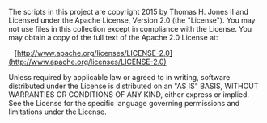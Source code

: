 The scripts in this project are copyright 2015 by Thomas H. Jones II and Licensed under the Apache License, Version 2.0 (the "License"). You may not use files in this collection except in compliance with the License. You may obtain a copy of the full text of the Apache 2.0 License at:

&nbsp;&nbsp;&nbsp;[http://www.apache.org/licenses/LICENSE-2.0](http://www.apache.org/licenses/LICENSE-2.0)

Unless required by applicable law or agreed to in writing, software distributed under the License is distributed on an "AS IS" BASIS, WITHOUT WARRANTIES OR CONDITIONS OF ANY KIND, either express or implied.  See the License for the specific language governing permissions and limitations under the License.
